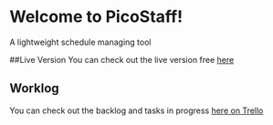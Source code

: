 # Welcome to PicoStaff!
A lightweight schedule managing tool

##Live Version
You can check out the live version free [here](https://picostaff.com)

## Worklog
You can check out the backlog and tasks in progress [here on Trello](https://trello.com/b/Rd987okS/picostaff "PicoStaff Trello Board")
